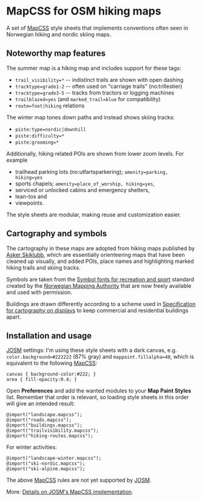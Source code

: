 
# MapCSS for OSM hiking maps

A set of [MapCSS][] style sheets that implements conventions often
seen in Norwegian hiking and nordic skiing maps.


## Noteworthy map features

The summer map is a hiking map and includes support for these tags:

- `trail_visibility=*` -- indistinct trails are shown with open dashing
- `tracktype=grade1-2` -- often used on "carriage trails" (no:trillestier)
- `tracktype=grade3-5` -- tracks from tractors or logging machines
- `trailblazed=yes` (and `marked_trail=blue` for compatibility)
- `route=foot|hiking` relations

The winter map tones down paths and instead shows skiing tracks:

- `piste:type=nordic|downhill`
- `piste:difficulty=*`
- `piste:grooming=*`

Additionally, hiking related POIs are shown from lower zoom levels.
For example

- trailhead parking lots (no:utfartsparkering); `amenity=parking, hiking=yes`
- sports chapels; `amenity=place_of_worship, hiking=yes`,
- serviced or unlocked cabins and emergency shelters,
- lean-tos and
- viewpoints.

The style sheets are modular, making reuse and customization easier.


## Cartography and symbols

The cartography in these maps are adopted from hiking maps published
by [Asker Skiklubb](http://asker-skiklubb.no/), which are essentially
orienteering maps that have been cleaned up visually, and added POIs,
place names and highlighting marked hiking trails and skiing tracks.

Symbols are taken from the
[Symbol fonts for recreation and sport][3] standard created by
the [Norwegian Mapping Authority](http://www.statkart.no/)
that are now freely available and used with permission.

Buildings are drawn differently according to a scheme used in
[Specification for cartography on displays][4] to keep commercial
and residential buildings apart.


## Installation and usage

[JOSM][] settings:
I'm using these style sheets with a dark canvas, e.g.
`color.background=#222222` (87% gray) and
`mappaint.fillalpha=40`,
which is equivalent to the following [MapCSS][]:

    canvas { background-color:#222; }
    area { fill-opacity:0.4; }

Open **Preferences** and add the wanted modules to your
**Map Paint Styles** list. Remember that order is relevant,
so loading style sheets in this order will give an intended result:

    @import("landscape.mapcss");
    @import("roads.mapcss");
    @import("buildings.mapcss");
    @import("trailvisibility.mapcss");
    @import("hiking-routes.mapcss");

For winter activities:

    @import("landscape-winter.mapcss");
    @import("ski-nordic.mapcss");
    @import("ski-alpine.mapcss");

The above [MapCSS][] rules are not yet supported by [JOSM][].

More: [Details on JOSM's MapCSS implementation][5].


[MapCSS]: http://wiki.openstreetmap.org/wiki/MapCSS
[JOSM]: http://josm.openstreetmap.de/
[3]: http://www.statkart.no/filestore/Standardisering/docs/symbol.pdf
  "Symbolfonter for friluftsliv og sport (1997). Statens kartverk Landkartdivisjonen, ISBN 82-90408-52-8"
[4]: http://www.statkart.no/Skjermkartografi.d25-SwJjM0n.ips
  "Spesifikasjon for skjermkartografi"
[5]: http://josm.openstreetmap.de/wiki/Help/MapStyles/MapCSSImplementation

